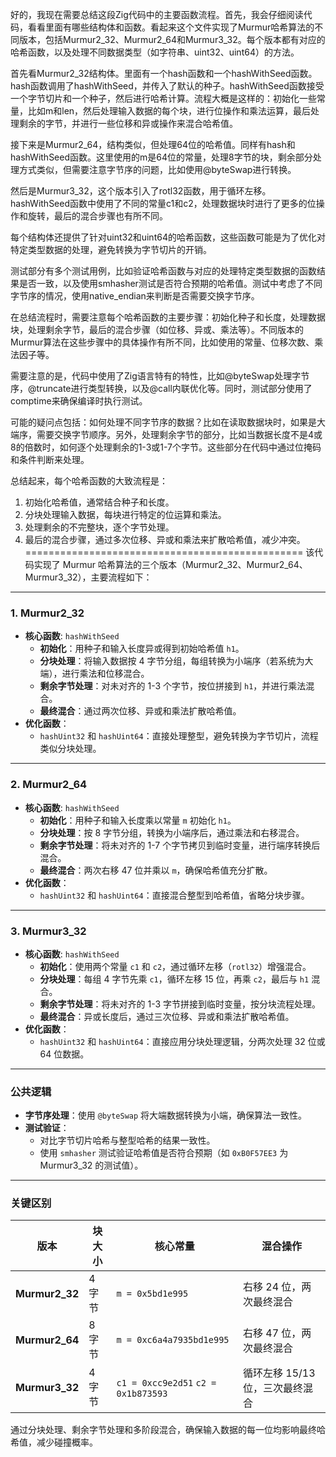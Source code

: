 好的，我现在需要总结这段Zig代码中的主要函数流程。首先，我会仔细阅读代码，看看里面有哪些结构体和函数。看起来这个文件实现了Murmur哈希算法的不同版本，包括Murmur2_32、Murmur2_64和Murmur3_32。每个版本都有对应的哈希函数，以及处理不同数据类型（如字符串、uint32、uint64）的方法。

首先看Murmur2_32结构体。里面有一个hash函数和一个hashWithSeed函数。hash函数调用了hashWithSeed，并传入了默认的种子。hashWithSeed函数接受一个字节切片和一个种子，然后进行哈希计算。流程大概是这样的：初始化一些常量，比如m和len，然后处理输入数据的每个块，进行位操作和乘法运算，最后处理剩余的字节，并进行一些位移和异或操作来混合哈希值。

接下来是Murmur2_64，结构类似，但处理64位的哈希值。同样有hash和hashWithSeed函数。这里使用的m是64位的常量，处理8字节的块，剩余部分处理方式类似，但需要注意字节序的问题，比如使用@byteSwap进行转换。

然后是Murmur3_32，这个版本引入了rotl32函数，用于循环左移。hashWithSeed函数中使用了不同的常量c1和c2，处理数据块时进行了更多的位操作和旋转，最后的混合步骤也有所不同。

每个结构体还提供了针对uint32和uint64的哈希函数，这些函数可能是为了优化对特定类型数据的处理，避免转换为字节切片的开销。

测试部分有多个测试用例，比如验证哈希函数与对应的处理特定类型数据的函数结果是否一致，以及使用smhasher测试是否符合预期的哈希值。测试中考虑了不同字节序的情况，使用native_endian来判断是否需要交换字节序。

在总结流程时，需要注意每个哈希函数的主要步骤：初始化种子和长度，处理数据块，处理剩余字节，最后的混合步骤（如位移、异或、乘法等）。不同版本的Murmur算法在这些步骤中的具体操作有所不同，比如使用的常量、位移次数、乘法因子等。

需要注意的是，代码中使用了Zig语言特有的特性，比如@byteSwap处理字节序，@truncate进行类型转换，以及@call内联优化等。同时，测试部分使用了comptime来确保编译时执行测试。

可能的疑问点包括：如何处理不同字节序的数据？比如在读取数据块时，如果是大端序，需要交换字节顺序。另外，处理剩余字节的部分，比如当数据长度不是4或8的倍数时，如何逐个处理剩余的1-3或1-7个字节。这些部分在代码中通过位掩码和条件判断来处理。

总结起来，每个哈希函数的大致流程是：

1. 初始化哈希值，通常结合种子和长度。
2. 分块处理输入数据，每块进行特定的位运算和乘法。
3. 处理剩余的不完整块，逐个字节处理。
4. 最后的混合步骤，通过多次位移、异或和乘法来扩散哈希值，减少冲突。
================================================
该代码实现了 Murmur 哈希算法的三个版本（Murmur2_32、Murmur2_64、Murmur3_32），主要流程如下：

---

### **1. Murmur2_32**
- **核心函数**: `hashWithSeed`
  - **初始化**：用种子和输入长度异或得到初始哈希值 `h1`。
  - **分块处理**：将输入数据按 4 字节分组，每组转换为小端序（若系统为大端），进行乘法和位移混合。
  - **剩余字节处理**：对未对齐的 1-3 个字节，按位拼接到 `h1`，并进行乘法混合。
  - **最终混合**：通过两次位移、异或和乘法扩散哈希值。
- **优化函数**：
  - `hashUint32` 和 `hashUint64`：直接处理整型，避免转换为字节切片，流程类似分块处理。

---

### **2. Murmur2_64**
- **核心函数**: `hashWithSeed`
  - **初始化**：用种子和输入长度乘以常量 `m` 初始化 `h1`。
  - **分块处理**：按 8 字节分组，转换为小端序后，通过乘法和右移混合。
  - **剩余字节处理**：将未对齐的 1-7 个字节拷贝到临时变量，进行端序转换后混合。
  - **最终混合**：两次右移 47 位并乘以 `m`，确保哈希值充分扩散。
- **优化函数**：
  - `hashUint32` 和 `hashUint64`：直接混合整型到哈希值，省略分块步骤。

---

### **3. Murmur3_32**
- **核心函数**: `hashWithSeed`
  - **初始化**：使用两个常量 `c1` 和 `c2`，通过循环左移（`rotl32`）增强混合。
  - **分块处理**：每组 4 字节先乘 `c1`，循环左移 15 位，再乘 `c2`，最后与 `h1` 混合。
  - **剩余字节处理**：将未对齐的 1-3 字节拼接到临时变量，按分块流程处理。
  - **最终混合**：异或长度后，通过三次位移、异或和乘法扩散哈希值。
- **优化函数**：
  - `hashUint32` 和 `hashUint64`：直接应用分块处理逻辑，分两次处理 32 位或 64 位数据。

---

### **公共逻辑**
- **字节序处理**：使用 `@byteSwap` 将大端数据转换为小端，确保算法一致性。
- **测试验证**：
  - 对比字节切片哈希与整型哈希的结果一致性。
  - 使用 `smhasher` 测试验证哈希值是否符合预期（如 `0xB0F57EE3` 为 Murmur3_32 的测试值）。

---

### **关键区别**
| 版本         | 块大小 | 核心常量                   | 混合操作                  |
|--------------|--------|----------------------------|---------------------------|
| **Murmur2_32** | 4 字节 | `m = 0x5bd1e995`         | 右移 24 位，两次最终混合  |
| **Murmur2_64** | 8 字节 | `m = 0xc6a4a7935bd1e995` | 右移 47 位，两次最终混合  |
| **Murmur3_32** | 4 字节 | `c1 = 0xcc9e2d51` `c2 = 0x1b873593` | 循环左移 15/13 位，三次最终混合 |

通过分块处理、剩余字节处理和多阶段混合，确保输入数据的每一位均影响最终哈希值，减少碰撞概率。